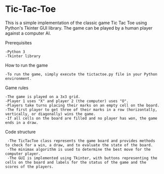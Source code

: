 # Tic-Tac-Toe

This is a simple implementation of the classic game Tic Tac Toe using Python's Tkinter GUI library. The game can be played by a human player against a computer AI.

Prerequisites

    -Python 3
    -Tkinter library
  
How to run the game


    -To run the game, simply execute the tictactoe.py file in your Python environment.

Game rules


    -The game is played on a 3x3 grid.
    -Player 1 uses "X" and player 2 (the computer) uses "O".
    -Players take turns placing their marks on an empty cell on the board.
    -The first player to get three of their marks in a row (horizontally, vertically, or diagonally) wins the game.
    -If all cells on the board are filled and no player has won, the game ends in a draw.
  
  
Code structure


     -The TicTacToe class represents the game board and provides methods to check for a win, a draw, and to evaluate the state of the board.
     -The minimax algorithm is used to determine the best move for the computer player.
     -The GUI is implemented using Tkinter, with buttons representing the cells on the board and labels for the status of the game and the scores of the players.
